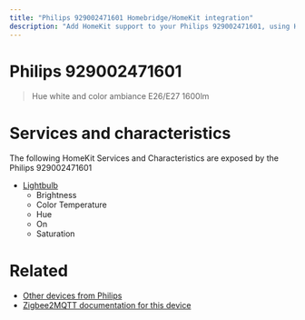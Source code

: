 ```yaml
---
title: "Philips 929002471601 Homebridge/HomeKit integration"
description: "Add HomeKit support to your Philips 929002471601, using Homebridge, Zigbee2MQTT and homebridge-z2m."
---
```

<!---
This file has been GENERATED using src/docgen/docgen.ts
DO NOT EDIT THIS FILE MANUALLY!
-->
# Philips 929002471601
> Hue white and color ambiance E26/E27 1600lm


# Services and characteristics
The following HomeKit Services and Characteristics are exposed by
the Philips 929002471601

* [Lightbulb](../../light.md)
  * Brightness
  * Color Temperature
  * Hue
  * On
  * Saturation


# Related
* [Other devices from Philips](../index.md#philips)
* [Zigbee2MQTT documentation for this device](https://www.zigbee2mqtt.io/devices/929002471601.html)